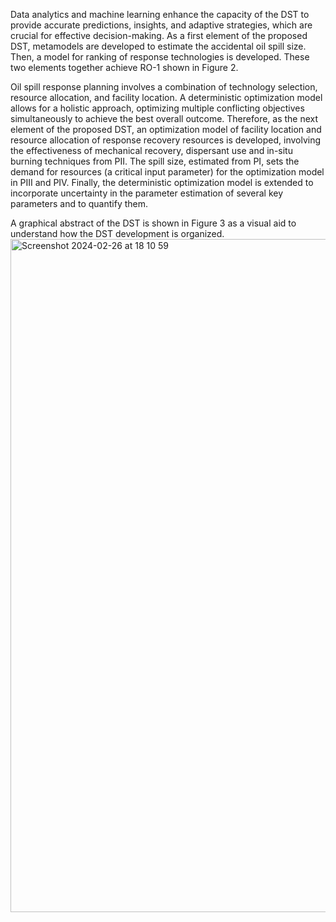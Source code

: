 Data analytics and machine learning enhance the capacity of the DST to provide accurate predictions, insights, and adaptive strategies, which are crucial for effective decision-making. As a first element of the proposed DST, metamodels are developed to estimate the accidental oil spill size. Then, a model for ranking of response technologies is developed. These two elements together achieve RO-1 shown in Figure 2.

Oil spill response planning involves a combination of technology selection, resource allocation, and facility location. A deterministic optimization model allows for a holistic approach, optimizing multiple conflicting objectives simultaneously to achieve the best overall outcome. Therefore, as the next element of the proposed DST, an optimization model of facility location and resource allocation of response recovery resources is developed, involving the effectiveness of mechanical recovery, dispersant use and in-situ burning techniques from PII. The spill size, estimated from PI, sets the demand for resources (a critical input parameter) for the optimization model in PIII and PIV. Finally, the deterministic optimization model is extended to incorporate uncertainty in the parameter estimation of several key parameters and to quantify them. 

A graphical abstract of the DST is shown in Figure 3 as a visual aid to understand how the DST development is organized.
<img width="1077" alt="Screenshot 2024-02-26 at 18 10 59" src="https://github.com/tanmoyie/Decision-Support-Tool/assets/19787712/63c3ef86-4ea8-451c-b905-434c78b5f9f5">
